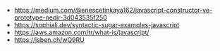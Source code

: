 * https://medium.com/@enescetinkaya162/javascript-constructor-ve-prototype-nedir-3d043535f250
* https://sophiali.dev/syntactic-sugar-examples-javascript
* https://aws.amazon.com/tr/what-is/javascript/
* https://jsben.ch/wQ9RU